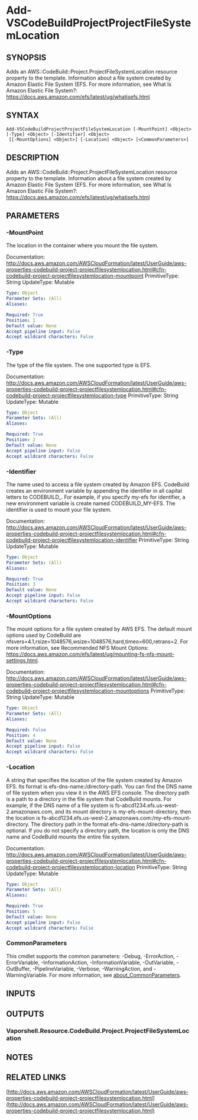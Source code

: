 # Add-VSCodeBuildProjectProjectFileSystemLocation

## SYNOPSIS
Adds an AWS::CodeBuild::Project.ProjectFileSystemLocation resource property to the template.
Information about a file system created by Amazon Elastic File System (EFS.
For more information, see What Is Amazon Elastic File System?: https://docs.aws.amazon.com/efs/latest/ug/whatisefs.html

## SYNTAX

```
Add-VSCodeBuildProjectProjectFileSystemLocation [-MountPoint] <Object> [-Type] <Object> [-Identifier] <Object>
 [[-MountOptions] <Object>] [-Location] <Object> [<CommonParameters>]
```

## DESCRIPTION
Adds an AWS::CodeBuild::Project.ProjectFileSystemLocation resource property to the template.
Information about a file system created by Amazon Elastic File System (EFS.
For more information, see What Is Amazon Elastic File System?: https://docs.aws.amazon.com/efs/latest/ug/whatisefs.html

## PARAMETERS

### -MountPoint
The location in the container where you mount the file system.

Documentation: http://docs.aws.amazon.com/AWSCloudFormation/latest/UserGuide/aws-properties-codebuild-project-projectfilesystemlocation.html#cfn-codebuild-project-projectfilesystemlocation-mountpoint
PrimitiveType: String
UpdateType: Mutable

```yaml
Type: Object
Parameter Sets: (All)
Aliases:

Required: True
Position: 1
Default value: None
Accept pipeline input: False
Accept wildcard characters: False
```

### -Type
The type of the file system.
The one supported type is EFS.

Documentation: http://docs.aws.amazon.com/AWSCloudFormation/latest/UserGuide/aws-properties-codebuild-project-projectfilesystemlocation.html#cfn-codebuild-project-projectfilesystemlocation-type
PrimitiveType: String
UpdateType: Mutable

```yaml
Type: Object
Parameter Sets: (All)
Aliases:

Required: True
Position: 2
Default value: None
Accept pipeline input: False
Accept wildcard characters: False
```

### -Identifier
The name used to access a file system created by Amazon EFS.
CodeBuild creates an environment variable by appending the identifier in all capital letters to CODEBUILD_.
For example, if you specify my-efs for identifier, a new environment variable is create named CODEBUILD_MY-EFS.
The identifier is used to mount your file system.

Documentation: http://docs.aws.amazon.com/AWSCloudFormation/latest/UserGuide/aws-properties-codebuild-project-projectfilesystemlocation.html#cfn-codebuild-project-projectfilesystemlocation-identifier
PrimitiveType: String
UpdateType: Mutable

```yaml
Type: Object
Parameter Sets: (All)
Aliases:

Required: True
Position: 3
Default value: None
Accept pipeline input: False
Accept wildcard characters: False
```

### -MountOptions
The mount options for a file system created by AWS EFS.
The default mount options used by CodeBuild are nfsvers=4.1,rsize=1048576,wsize=1048576,hard,timeo=600,retrans=2.
For more information, see Recommended NFS Mount Options: https://docs.aws.amazon.com/efs/latest/ug/mounting-fs-nfs-mount-settings.html.

Documentation: http://docs.aws.amazon.com/AWSCloudFormation/latest/UserGuide/aws-properties-codebuild-project-projectfilesystemlocation.html#cfn-codebuild-project-projectfilesystemlocation-mountoptions
PrimitiveType: String
UpdateType: Mutable

```yaml
Type: Object
Parameter Sets: (All)
Aliases:

Required: False
Position: 4
Default value: None
Accept pipeline input: False
Accept wildcard characters: False
```

### -Location
A string that specifies the location of the file system created by Amazon EFS.
Its format is efs-dns-name:/directory-path.
You can find the DNS name of file system when you view it in the AWS EFS console.
The directory path is a path to a directory in the file system that CodeBuild mounts.
For example, if the DNS name of a file system is fs-abcd1234.efs.us-west-2.amazonaws.com, and its mount directory is my-efs-mount-directory, then the location is fs-abcd1234.efs.us-west-2.amazonaws.com:/my-efs-mount-directory.
The directory path in the format efs-dns-name:/directory-path is optional.
If you do not specify a directory path, the location is only the DNS name and CodeBuild mounts the entire file system.

Documentation: http://docs.aws.amazon.com/AWSCloudFormation/latest/UserGuide/aws-properties-codebuild-project-projectfilesystemlocation.html#cfn-codebuild-project-projectfilesystemlocation-location
PrimitiveType: String
UpdateType: Mutable

```yaml
Type: Object
Parameter Sets: (All)
Aliases:

Required: True
Position: 5
Default value: None
Accept pipeline input: False
Accept wildcard characters: False
```

### CommonParameters
This cmdlet supports the common parameters: -Debug, -ErrorAction, -ErrorVariable, -InformationAction, -InformationVariable, -OutVariable, -OutBuffer, -PipelineVariable, -Verbose, -WarningAction, and -WarningVariable. For more information, see [about_CommonParameters](http://go.microsoft.com/fwlink/?LinkID=113216).

## INPUTS

## OUTPUTS

### Vaporshell.Resource.CodeBuild.Project.ProjectFileSystemLocation
## NOTES

## RELATED LINKS

[http://docs.aws.amazon.com/AWSCloudFormation/latest/UserGuide/aws-properties-codebuild-project-projectfilesystemlocation.html](http://docs.aws.amazon.com/AWSCloudFormation/latest/UserGuide/aws-properties-codebuild-project-projectfilesystemlocation.html)

